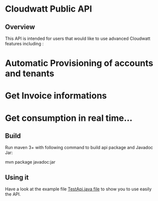 Cloudwatt Public API
====================

Overview
--------

This API is intended for users that would like to use advanced Cloudwatt features including :
# Automatic Provisioning of accounts and tenants
# Get Invoice informations
# Get consumption in real time...

Build
-----

Run maven 3+ with following command to build api package and Javadoc Jar:

mvn package javadoc:jar

Using it
--------

Have a look at the example file [TestApi.java file](./api/src/test/java/com/cloudwatt/apis/bss/TestAPI.java) to show you to use easily the API.
